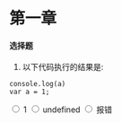 <link rel="stylesheet" type="text/css" href="../assets/xui.css">
<script type="text/javascript" src="../assets/xui.js"></script>

# 第一章

#### 选择题

1. 以下代码执行的结果是:

```
console.log(a)
var a = 1;
```

<div>
  <input class="xui_radio" id="radio_1" type="radio" name="radio" />
  <label for="radio_1" class="xui_radio_box">1</label>
  <input class="xui_radio" id="radio_2" type="radio" name="radio" />
  <label for="radio_2" class="xui_radio_box">undefined</label>
  <input class="xui_radio" id="radio_3" type="radio" name="radio" />
  <label for="radio_3" class="xui_radio_box">报错</label>
</div>

